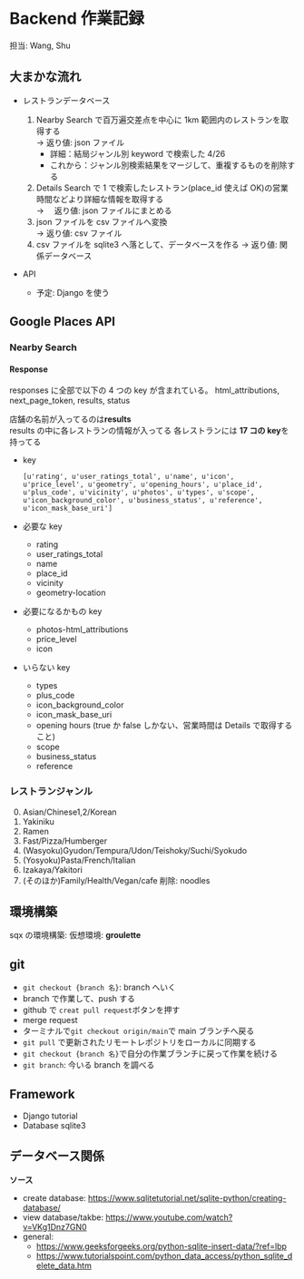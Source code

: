 # Backend 作業記録

担当: Wang, Shu

## 大まかな流れ

- レストランデータベース

  1. Nearby Search で百万遍交差点を中心に 1km 範囲内のレストランを取得する  
     → 返り値: json ファイル
     - 詳細：結局ジャンル別 keyword で検索した 4/26
     - これから：ジャンル別検索結果をマージして、重複するものを削除する
  2. Details Search で 1 で検索したレストラン(place_id 使えば OK)の営業時間などより詳細な情報を取得する  
     → 　返り値: json ファイルにまとめる
  3. json ファイルを csv ファイルへ変換  
     → 返り値: csv ファイル
  4. csv ファイルを sqlite3 へ落として、データベースを作る
     → 返り値: 関係データベース

- API
  - 予定: Django を使う

## Google Places API

### Nearby Search

#### Response

responses に全部で以下の 4 つの key が含まれている。
html_attributions, next_page_token, results, status

店舗の名前が入ってるのは**results**  
results の中に各レストランの情報が入ってる
各レストランには **17 コの key**を持ってる

- key

  ```
  [u'rating', u'user_ratings_total', u'name', u'icon', u'price_level', u'geometry', u'opening_hours', u'place_id', u'plus_code', u'vicinity', u'photos', u'types', u'scope', u'icon_background_color', u'business_status', u'reference', u'icon_mask_base_uri']
  ```

- 必要な key

  - rating
  - user_ratings_total
  - name
  - place_id
  - vicinity
  - geometry-location

- 必要になるかもの key

  - photos-html_attributions
  - price_level
  - icon

- いらない key
  - types
  - plus_code
  - icon_background_color
  - icon_mask_base_uri
  - opening hours
    (true か false しかない、営業時間は Details で取得すること)
  - scope
  - business_status
  - reference

### レストランジャンル

0. Asian/Chinese1,2/Korean
1. Yakiniku
2. Ramen
3. Fast/Pizza/Humberger
4. (Wasyoku)Gyudon/Tempura/Udon/Teishoky/Suchi/Syokudo
5. (Yosyoku)Pasta/French/Italian
6. Izakaya/Yakitori
7. (そのほか)Family/Health/Vegan/cafe
   削除: noodles

## 環境構築

sqx の環境構築:
仮想環境: **groulette**

## git

- `git checkout {branch 名}`: branch へいく
- branch で作業して、push する
- github で `creat pull request`ボタンを押す
- merge request
- ターミナルで`git checkout origin/main`で main ブランチへ戻る
- `git pull` で更新されたリモートレポジトリをローカルに同期する
- `git checkout {branch 名}`で自分の作業ブランチに戻って作業を続ける
- `git branch`: 今いる branch を調べる

## Framework

- Django tutorial
- Database sqlite3

## データベース関係

**ソース**

- create database: <https://www.sqlitetutorial.net/sqlite-python/creating-database/>
- view database/takbe: <https://www.youtube.com/watch?v=VKg1Dnz7GN0>
- general:
  - <https://www.geeksforgeeks.org/python-sqlite-insert-data/?ref=lbp>
  - <https://www.tutorialspoint.com/python_data_access/python_sqlite_delete_data.htm>
